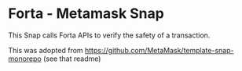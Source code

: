 # Forta - Metamask Snap

This Snap calls Forta APIs to verify the safety of a transaction.

This was adopted from https://github.com/MetaMask/template-snap-monorepo (see that readme)
